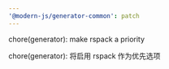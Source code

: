 ```yaml
---
'@modern-js/generator-common': patch
---
```


chore(generator): make rspack a priority

chore(generator): 将启用 rspack 作为优先选项
